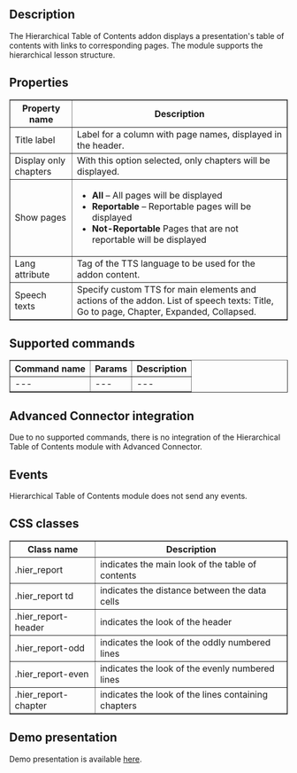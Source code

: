 ## Description
The Hierarchical Table of Contents addon displays a presentation's table of contents with links to corresponding pages. The module supports the hierarchical lesson structure.

## Properties

<table border='1'>
    <tr>
        <th>Property name</th>
        <th>Description</th>
    </tr>
    <tr>
        <td>Title label</td>
        <td>Label for a column with page names, displayed in the header.</td>
    </tr>
    <tr>
        <td>Display only chapters</td>
        <td>With this option selected, only chapters will be displayed.</td>
    </tr>
    <tr>
        <td>Show pages</td>
        <td>
            <ul>
                <li><b>All</b> &ndash; All pages will be displayed</li>
                <li><b>Reportable</b> &ndash; Reportable pages will be displayed</li>
                <li><b>Not-Reportable</b>  Pages that are not reportable will be displayed</li>
            </ul>
        </td>
    </tr>
    <tr>
        <td>Lang attribute</td>
        <td>Tag of the TTS language to be used for the addon content.</td>
    </tr>
    <tr>
        <td>Speech texts</td>
        <td>
            Specify custom TTS for main elements and actions of the addon.
            List of speech texts: Title, Go to page, Chapter, Expanded, Collapsed.
        </td>
    </tr>
</table>

## Supported commands

<table border='1'>
    <tr>
        <th>Command name</th>
        <th>Params</th>
        <th>Description</th>
    </tr>
    <tr>
        <td>---</td>
        <td>---</td>
        <td>---</td>
    </tr>
</table> 

## Advanced Connector integration

Due to no supported commands, there is no integration of the Hierarchical Table of Contents module with Advanced Connector.

## Events

Hierarchical Table of Contents module does not send any events.

## CSS classes

<table border="1">
  <tbody>
    <tr>
      <th style="width: 235px;">Class
name</th>
      <th style="width: 908px;">Description</th>
    </tr>
    <tr>
      <td style="width: 235px;">.hier_report</td>
      <td style="width: 908px;">indicates  the main look of the table of contents</td>
    </tr>
    <tr>
      <td style="width: 235px;">.hier_report td</td>
      <td style="width: 908px;">indicates
the distance between the data cells</td>
    </tr>
    <tr>
      <td style="width: 235px;">.hier_report-header</td>
      <td style="width: 908px;">indicates the look of the header</td>
    </tr>
    <tr>
      <td style="width: 235px;">.hier_report-odd</td>
      <td style="width: 908px;">indicates
the look of the oddly numbered lines</td>
    </tr>
    <tr>
      <td style="width: 235px;">.hier_report-even</td>
      <td style="width: 908px;">indicates
the look of the evenly numbered lines</td>
    </tr>
	<tr>
      <td style="width: 235px;">.hier_report-chapter</td>
      <td style="width: 908px;">indicates
the look of the lines containing chapters</td>
    </tr>
  </tbody>
</table>
  
## Demo presentation
Demo presentation is available [here](/embed/5934857403760640).       